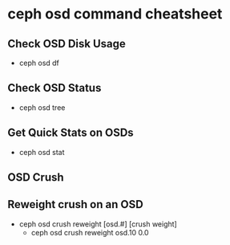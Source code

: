 # ceph osd command cheatsheet

## Check OSD Disk Usage
- ceph osd df

## Check OSD Status
- ceph osd tree

## Get Quick Stats on OSDs
- ceph osd stat

## OSD Crush

## Reweight crush on an OSD
- ceph osd crush reweight [osd.#] [crush weight]
  - ceph osd crush reweight osd.10 0.0
